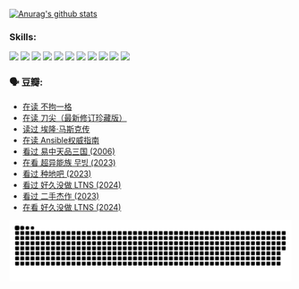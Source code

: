 
[![Anurag's github stats](https://github-readme-stats.vercel.app/api?username=w940853815)](https://github.com/anuraghazra/github-readme-stats)

### Skills:

<code><img height="32" src="https://cdn.jsdelivr.net/npm/simple-icons@v5/icons/python.svg"></code>
<code><img height="32" src="https://cdn.jsdelivr.net/npm/simple-icons@v5/icons/javascript.svg"></code>
<code><img height="32" src="https://cdn.jsdelivr.net/npm/simple-icons@v5/icons/django.svg"></code>
<code><img height="32" src="https://cdn.jsdelivr.net/npm/simple-icons@v5/icons/flask.svg"></code>
<code><img height="32" src="https://cdn.jsdelivr.net/npm/simple-icons@v5/icons/vuetify.svg"></code>
<code><img height="32" src="https://cdn.jsdelivr.net/npm/simple-icons@v5/icons/git.svg"></code>
<code><img height="32" src="https://cdn.jsdelivr.net/npm/simple-icons@v5/icons/docker.svg"></code>
<code><img height="32" src="https://cdn.jsdelivr.net/npm/simple-icons@v5/icons/postgresql.svg"></code>
<code><img height="32" src="https://cdn.jsdelivr.net/npm/simple-icons@v5/icons/elasticsearch.svg"></code>
<code><img height="32" src="https://cdn.jsdelivr.net/npm/simple-icons@v5/icons/macos.svg"></code>
<code><img height="32" src="https://cdn.jsdelivr.net/npm/simple-icons@v5/icons/linux.svg"></code>

### 🗣 豆瓣:

<!-- DOUBAN-ACTIVITIES:START -->
- [在读 不拘一格](https://www.douban.com/people/136069238/status/4541712161/?_i=10699248)
- [在读 刀尖（最新修订珍藏版）](https://www.douban.com/people/136069238/status/4541711339/?_i=10699248)
- [读过 埃隆·马斯克传](https://www.douban.com/people/136069238/status/4541710351/?_i=10699248)
- [在读 Ansible权威指南](https://www.douban.com/people/136069238/status/4539151450/?_i=10699248)
- [看过 易中天品三国‎ (2006)](https://www.douban.com/people/136069238/status/4529910812/?_i=10699248)
- [在看 超异能族 무빙‎ (2023)](https://www.douban.com/people/136069238/status/4527291077/?_i=10699248)
- [看过 种地吧‎ (2023)](https://www.douban.com/people/136069238/status/4527289637/?_i=10699248)
- [看过 好久没做 LTNS‎ (2024)](https://www.douban.com/people/136069238/status/4527289515/?_i=10699248)
- [看过 二手杰作‎ (2023)](https://www.douban.com/people/136069238/status/4522502716/?_i=10699248)
- [在看 好久没做 LTNS‎ (2024)](https://www.douban.com/people/136069238/status/4521969883/?_i=10699248)
<!-- DOUBAN-ACTIVITIES:END -->


![Snake animation](https://raw.githubusercontent.com/w940853815/w940853815/output/github-contribution-grid-snake.svg)

<!--
**w940853815/w940853815** is a ✨ _special_ ✨ repository because its `README.md` (this file) appears on your GitHub profile.

Here are some ideas to get you started:

- 🔭 I’m currently working on ...
- 🌱 I’m currently learning ...
- 👯 I’m looking to collaborate on ...
- 🤔 I’m looking for help with ...
- 💬 Ask me about ...
- 📫 How to reach me: ...
- 😄 Pronouns: ...
- ⚡ Fun fact: ...
-->
